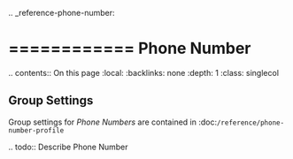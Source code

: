 .. _reference-phone-number:

============
Phone Number
============

.. contents:: On this page
    :local:
    :backlinks: none
    :depth: 1
    :class: singlecol

Group Settings
--------------
Group settings for *Phone Numbers* are contained in :doc:`/reference/phone-number-profile`

.. todo::
    Describe Phone Number

